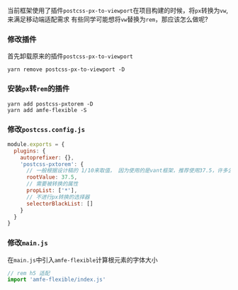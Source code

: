 当前框架使用了插件`postcss-px-to-viewport`在项目构建的时候，将`px`转换为`vw`,来满足移动端适配需求
有些同学可能想将`vw`替换为`rem`，那应该怎么做呢?

### 修改插件
首先卸载原来的插件`postcss-px-to-viewport`
```shell
yarn remove postcss-px-to-viewport -D
```

### 安装`px`转`rem`的插件
```shell
yarn add postcss-pxtorem -D
yarn add amfe-flexible -S
```

### 修改`postcss.config.js`

``` javascript
module.exports = {
  plugins: {
    autoprefixer: {},
    'postcss-pxtorem': {
      // 一般根据设计稿的 1/10来取值， 因为使用的是vant框架，推荐使用37.5，许多公司设计稿是750的，可以设置为75
      rootValue: 37.5,
      // 需要被转换的属性
      propList: ['*'],
      // 不进行px转换的选择器
      selectorBlackList: []
    }
  }
}
```

### 修改`main.js`
在`main.js`中引入`amfe-flexible`计算根元素的字体大小

```javascript
// rem h5 适配
import 'amfe-flexible/index.js'
```
